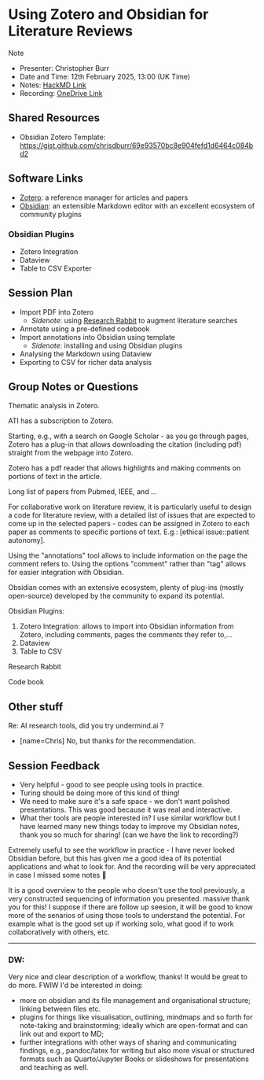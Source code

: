 # Using Zotero and Obsidian for Literature Reviews

> [!NOTE]
> - Presenter: Christopher Burr
> - Date and Time: 12th February 2025, 13:00 (UK Time)
> - Notes: [HackMD Link](https://hackmd.io/vv6kD8txR_iKbz1u06Bp5Q)
> - Recording: [OneDrive Link](https://thealanturininstitute-my.sharepoint.com/:v:/g/personal/cburr_turing_ac_uk/ETZhNXIrjs9Fg3NGK6GjOzcB-6PMTFnevS8bNrwDnOBz3w?e=ykBNuX)

## Shared Resources

<!-- Add links to any shared resources here (e.g. templates, resuable codes, notebooks) -->

- Obsidian Zotero Template: https://gist.github.com/chrisdburr/69e93570bc8e904fefd1d6464c084bd2

## Software Links

<!-- Add links to any tools discussed in your presentation -->

- [Zotero](https://www.zotero.org/): a reference manager for articles and papers
- [Obsidian](https://obsidian.md/): an extensible Markdown editor with an excellent ecosystem of community plugins

### Obsidian Plugins

- Zotero Integration
- Dataview
- Table to CSV Exporter

## Session Plan

<!-- Add a rough plan to structure the presentation (optional) -->

- Import PDF into Zotero
  - *Sidenote*: using [Research Rabbit](https://researchrabbitapp.com/) to augment literature searches
- Annotate using a pre-defined codebook
- Import annotations into Obsidian using template
  - *Sidenote*: installing and using Obsidian plugins
- Analysing the Markdown using Dataview
- Exporting to CSV for richer data analysis

## Group Notes or Questions

<!-- Please use this section for taking notes or questions -->

Thematic analysis in Zotero.

ATI has a subscription to Zotero.

Starting, e.g., with a search on Google Scholar - as you go through pages, Zotero has a plug-in that allows downloading the citation (including pdf) straight from the webpage into Zotero.

Zotero has a pdf reader that allows highlights and making comments on portions of text in the article.

Long list of papers from Pubmed, IEEE, and ...


For collaborative work on literature review, it is particularly useful to design a code for literature review, with a detailed list of issues that are expected to come up in the selected papers - codes can be assigned in Zotero to each paper as comments to specific portions of text.
E.g.: [ethical issue::patient autonomy].

Using the "annotations" tool allows to include information on the page the comment refers to. Using  the options "comment" rather than "tag" allows for easier integration with Obsidian.

Obsidian comes with an extensive ecosystem, plenty of plug-ins (mostly open-source) developed by the community to expand its potential. 

Obsidian Plugins:
1. Zotero Integration: allows to import into Obsidian information from Zotero, including comments, pages the comments they refer to,...
2. Dataview
3. Table to CSV

Research Rabbit

Code book


## Other stuff

Re: AI research tools, did you try undermind.ai ?

- [name=Chris] No, but thanks for the recommendation. 

## Session Feedback

<!-- Feedback to help improve the sessions -->

- Very helpful - good to see people using tools in practice.
- Turing should be doing more of this kind of thing!
- We need to make sure it's a safe space - we don't want polished presentations. This was good because it was real and interactive.
- What ther tools are people interested in?
I use similar workflow but I have learned many new things today to improve my Obsidian notes, thank you so much for sharing! (can we have the link to recording?)

Extremely useful to see the workflow in practice - I have never looked Obsidian before, but this has given me a good idea of its potential applications and what to look for. And the recording will be very appreciated in case I missed some notes :slightly_smiling_face: 

It is a good overview to the people who doesn't use the tool previously, a very constructed sequencing of information you presented. massive thank you for this! I suppose if there are follow up seesion, it will be good to know more of the senarios of using those tools to understand the potential. For example what is the good set up if working solo, what good if to work collaboratively with others, etc. 

---
### DW:
Very nice and clear description of a workflow, thanks! It would be great to do more. FWIW I'd be interested in doing:
- more on obsidian and its file management and organisational structure; linking between files etc.
- plugins for things like visualisation, outlining, mindmaps and so forth for note-taking and brainstorming; ideally which are open-format and can link out and export to MD;
- further integrations with other ways of sharing and communicating findings, e.g., pandoc/latex for writing but also more visual or structured formats such as Quarto/Jupyter Books or slideshows for presentations and teaching as well.
